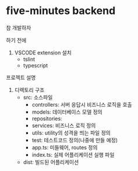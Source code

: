 # five-minutes backend

참 개발하자

하기 전에
1. VSCODE extension 설치
   - tslint
   - typescript  

프로젝트 설명
1. 디렉토리 구조
    - src: 소스파일
      - controllers: 서버 응답시 비즈니스 로직을 호출
      - models: 데이터베이스 모델 정의
      - repositories: 
      - services: 비즈니스 로직 정의
      - utils: utility의 성격을 띄는 파일 정의
      - test: 테스트코드 정의(나중에 만들 예정)
      - app.ts: 미들웨어, routes 정의
      - index.ts: 실제 어플리케이션 실행 파일
    - dist: 빌드된 어플리케이션